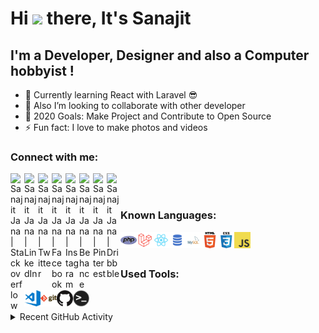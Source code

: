 <!-- This Sanajit-Jana/sanajitjana's Repository is most important and valuable repository because its `README.md` (this file) appears as Github profile. -->

# Hi <img src="https://media.giphy.com/media/hvRJCLFzcasrR4ia7z/giphy.gif" width="25px"> there, It's Sanajit

## I'm a Developer, Designer and also a Computer hobbyist !

<!-- - 🔭 I just will be launch my portfolio: [![Sanajit Jana]](http://sananjitjana.in/) -->

- 🌱 Currently learning React with Laravel 😎
- 👯 Also I’m looking to collaborate with other developer
- 🥅 2020 Goals: Make Project and Contribute to Open Source
- ⚡ Fun fact: I love to make photos and videos

### Connect with me:

<a href="https://stackoverflow.com/users/15557408/sanajit-jana" targer="_blank"><img align="left" alt="Sanajit Jana | Stackoverflow" width="22px" src="https://cdn.jsdelivr.net/npm/simple-icons@v3/icons/stackoverflow.svg" /></a>
<a href="https://www.linkedin.com/in/sanajit-jana-60880b190/" targer="_blank"><img align="left" alt="Sanajit Jana | LinkedIn" width="22px" src="https://cdn.jsdelivr.net/npm/simple-icons@v3/icons/linkedin.svg" /></a>
<a href="https://twitter.com/SanajitJana9" targer="_blank"><img align="left" alt="Sanajit Jana | Twitter" width="22px" src="https://cdn.jsdelivr.net/npm/simple-icons@v3/icons/twitter.svg" /></a>
<a href="https://www.facebook.com/sanajitjanafb" targer="_blank"><img align="left" alt="Sanajit Jana | Facebook" width="22px" src="https://cdn.jsdelivr.net/npm/simple-icons@v3/icons/facebook.svg" /></a>
<a href="https://www.instagram.com/mr.sanajit/" targer="_blank"><img align="left" alt="Sanajit Jana | Instagram" width="22px" src="https://cdn.jsdelivr.net/npm/simple-icons@v3/icons/instagram.svg" /></a>
<a href="https://www.behance.net/sanajitjana1" targer="_blank"><img align="left" alt="Sanajit Jana | Behance" width="22px" src="https://cdn.jsdelivr.net/npm/simple-icons@v3/icons/behance.svg" /></a>
<a href="https://in.pinterest.com/sanajitjana1/_saved/" targer="_blank"><img align="left" alt="Sanajit Jana | Pinterest" width="22px" src="https://cdn.jsdelivr.net/npm/simple-icons@v3/icons/pinterest.svg" /></a>
<a href="https://dribbble.com/Sanajit" targer="_blank"><img align="left" alt="Sanajit Jana | Dribbble" width="22px" src="https://cdn.jsdelivr.net/npm/simple-icons@v3/icons/dribbble.svg" /></a>

<br />
<br />

### Known Languages:

<img align="left" alt="Php" width="26px" src="https://raw.githubusercontent.com/github/explore/80688e429a7d4ef2fca1e82350fe8e3517d3494d/topics/php/php.png" />
<img align="left" alt="Laravel" width="26px" src="https://raw.githubusercontent.com/github/explore/80688e429a7d4ef2fca1e82350fe8e3517d3494d/topics/laravel/laravel.png" />
<img align="left" alt="React" width="26px" src="https://raw.githubusercontent.com/github/explore/80688e429a7d4ef2fca1e82350fe8e3517d3494d/topics/react/react.png" />
<img align="left" alt="SQL" width="26px" src="https://raw.githubusercontent.com/github/explore/80688e429a7d4ef2fca1e82350fe8e3517d3494d/topics/sql/sql.png" />
<img align="left" alt="MySQL" width="26px" src="https://raw.githubusercontent.com/github/explore/80688e429a7d4ef2fca1e82350fe8e3517d3494d/topics/mysql/mysql.png" />
<img align="left" alt="HTML5" width="26px" src="https://raw.githubusercontent.com/github/explore/80688e429a7d4ef2fca1e82350fe8e3517d3494d/topics/html/html.png" />
<img align="left" alt="CSS3" width="26px" src="https://raw.githubusercontent.com/github/explore/80688e429a7d4ef2fca1e82350fe8e3517d3494d/topics/css/css.png" />
<img align="left" alt="JavaScript" width="26px" src="https://raw.githubusercontent.com/github/explore/80688e429a7d4ef2fca1e82350fe8e3517d3494d/topics/javascript/javascript.png" />

<br/>
<br/>

### Used Tools:

<img align="left" alt="Visual Studio Code" width="26px" src="https://raw.githubusercontent.com/github/explore/80688e429a7d4ef2fca1e82350fe8e3517d3494d/topics/visual-studio-code/visual-studio-code.png" />
<img align="left" alt="Git" width="26px" src="https://raw.githubusercontent.com/github/explore/80688e429a7d4ef2fca1e82350fe8e3517d3494d/topics/git/git.png" />
<img align="left" alt="GitHub" width="26px" src="https://raw.githubusercontent.com/github/explore/78df643247d429f6cc873026c0622819ad797942/topics/github/github.png" />
<img align="left" alt="Terminal" width="26px" src="https://raw.githubusercontent.com/github/explore/80688e429a7d4ef2fca1e82350fe8e3517d3494d/topics/terminal/terminal.png" />

<br />
<br />

<details>
<summary> Recent GitHub Activity </summary>

- <a href="https://github.com/sanajitjana/react-props.git" targer="_blank"><img align="left" alt="React Props" width="26px" src="https://cdn.jsdelivr.net/npm/simple-icons@v3/icons/react.svg">React Props</a><br/>
- <a href="https://github.com/sanajitjana/react-map-method.git" targer="_blank"><img align="left" alt="React Map Method" width="26px" src="https://cdn.jsdelivr.net/npm/simple-icons@v3/icons/react.svg">React Map Method</a><br/>
- <a href="https://github.com/sanajitjana/react-website.git" targer="_blank"><img align="left" alt="React Protfolio Website" width="26px" src="https://cdn.jsdelivr.net/npm/simple-icons@v3/icons/react.svg">React Protfolio Website</a><br/>
- <a href="https://github.com/sanajitjana/react-greetings-website.git" targer="_blank"><img align="left" alt="React Greetings Website" width="26px" src="https://cdn.jsdelivr.net/npm/simple-icons@v3/icons/react.svg">React Greetings Website</a><br/>
- <a href="https://github.com/Sanajit-Jana/laravel-curd.git" targer="_blank"><img align="left" alt="Laravel Contact Form" width="26px" src="https://cdn.jsdelivr.net/npm/simple-icons@v3/icons/laravel.svg" />Laravel Contact Form</a>
</details>
